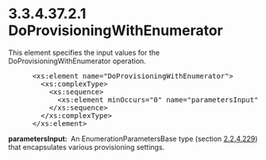 <html dir="LTR" xmlns:mshelp="http://msdn.microsoft.com/mshelp" xmlns:ddue="http://ddue.schemas.microsoft.com/authoring/2003/5" xmlns:xlink="http://www.w3.org/1999/xlink" xmlns:tool="http://www.microsoft.com/tooltip">
 <body>
 <div id="header">
 <h1 class="heading">3.3.4.37.2.1 DoProvisioningWithEnumerator</h1>
 </div>
 <div id="mainSection">
 <div id="mainBody">
 <div id="allHistory" class="saveHistory"></div>
 <div id="sectionSection0" class="section" name="collapseableSection">
 

<p>This element specifies the input values for the
DoProvisioningWithEnumerator operation.</p>

<dl>
<dd>
<div><pre> &lt;xs:element name=&quot;DoProvisioningWithEnumerator&quot;&gt;
   &lt;xs:complexType&gt;
     &lt;xs:sequence&gt;
       &lt;xs:element minOccurs=&quot;0&quot; name=&quot;parametersInput&quot; nillable=&quot;true&quot; type=&quot;ipam:EnumerationParametersBase&quot; /&gt;
     &lt;/xs:sequence&gt;
   &lt;/xs:complexType&gt;
 &lt;/xs:element&gt; 
</pre></div>
</dd></dl>

<p><b>parametersInput: </b> An EnumerationParametersBase
type (section <a href="c00fefd7-7102-42cf-9f74-d3715c125c73.md">2.2.4.229</a>)
that encapsulates various provisioning settings.</p>


 </div>
 </div>
 </div>
 </body>
</html>